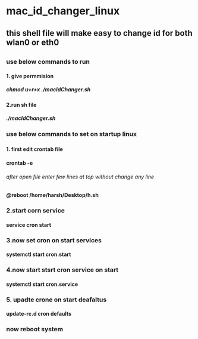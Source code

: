 # mac_id_changer_linux
<h2> this shell file will make easy to  change id  for both wlan0 or eth0<h2> 
<h3>use below commands to run</h3>

<h4>1. give permmision
  </h4>
<h5>chmod u+r+x ./macIdChanger.sh</h5>

<h4>2.run sh file </h4>
<h5>./macIdChanger.sh</h5>
<h3>use below commands to set on startup linux <h3>
<h4>1. first edit crontab file
  </h4>
  <h4> crontab -e</h4>
  <h6> after open file enter few lines at top without change any line</h6>
  <h4>@reboot /home/harsh/Desktop/h.sh<h4>
    <h3>2.start corn service </h3>
    <h4>service cron start</h4>
    <h3>3.now set cron on start services</h3>
    <h4>systemctl start cron.start</h4>
    <h3>4.now start stsrt cron service on start</h3>  
    <h4>systemctl start cron.service</h4>
<h3> 5. upadte crone on start deafaltus</h3>
<h4>  update-rc.d cron defaults</h4>
<h3> now reboot system</h3>


